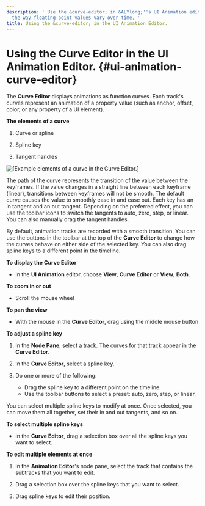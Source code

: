 ```yaml
---
description: ' Use the &curve-editor; in &ALYlong;''s UI Animation editor to change
  the way floating point values vary over time. '
title: Using the &curve-editor; in the UI Animation Editor.
---
```

# Using the **Curve Editor** in the UI Animation Editor\. {#ui-animation-curve-editor}

The ****Curve Editor**** displays animations as function curves\. Each track's curves represent an animation of a property value \(such as anchor, offset, color, or any property of a UI element\)\.

**The elements of a curve**

1. Curve or spline

1. Spline key

1. Tangent handles

![\[Example elements of a curve in the Curve Editor.\]](/images/userguide/ui-animation-curve-editor.png)

The path of the curve represents the transition of the value between the keyframes\. If the value changes in a straight line between each keyframe \(linear\), transitions between keyframes will not be smooth\. The default curve causes the value to smoothly ease in and ease out\. Each key has an in tangent and an out tangent\. Depending on the preferred effect, you can use the toolbar icons to switch the tangents to auto, zero, step, or linear\. You can also manually drag the tangent handles\.

By default, animation tracks are recorded with a smooth transition\. You can use the buttons in the toolbar at the top of the ****Curve Editor**** to change how the curves behave on either side of the selected key\. You can also drag spline keys to a different point in the timeline\.

**To display the **Curve Editor****
+ In the **UI Animation** editor, choose **View**, ****Curve Editor**** or **View**, **Both**\.

**To zoom in or out**
+ Scroll the mouse wheel

**To pan the view**
+ With the mouse in the ****Curve Editor****, drag using the middle mouse button

**To adjust a spline key**

1. In the **Node Pane**, select a track\. The curves for that track appear in the ****Curve Editor****\.

1. In the ****Curve Editor****, select a spline key\.

1. Do one or more of the following:
   + Drag the spline key to a different point on the timeline\.
   + Use the toolbar buttons to select a preset: auto, zero, step, or linear\.

You can select multiple spline keys to modify at once\. Once selected, you can move them all together, set their in and out tangents, and so on\.

**To select multiple spline keys**
+ In the ****Curve Editor****, drag a selection box over all the spline keys you want to select\.

**To edit multiple elements at once**

1. In the **Animation Editor**'s node pane, select the track that contains the subtracks that you want to edit\.

1. Drag a selection box over the spline keys that you want to select\.

1. Drag spline keys to edit their position\.